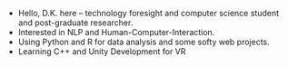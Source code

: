 - Hello, D.K. here – technology foresight and computer science student and post-graduate researcher. 
- Interested in NLP and Human-Computer-Interaction. 
- Using Python and R for data analysis and some softy web projects. 
- Learning C++ and Unity Development for VR

<!---
koizachek/koizachek is a ✨ special ✨ repository because its `README.md` (this file) appears on your GitHub profile.
You can click the Preview link to take a look at your changes.
--->

